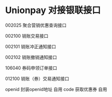 # Unionpay 对接银联接口

002025 聚合营销优惠查询接口

002100 销账交易接口

002101 销账冲正通知接口

002102 销账撤销通知接口

106040 券码申领订单接口

012100 销账（券）交易通知接口


openid 封装openid地址 自用
code   获取优惠券 自用




